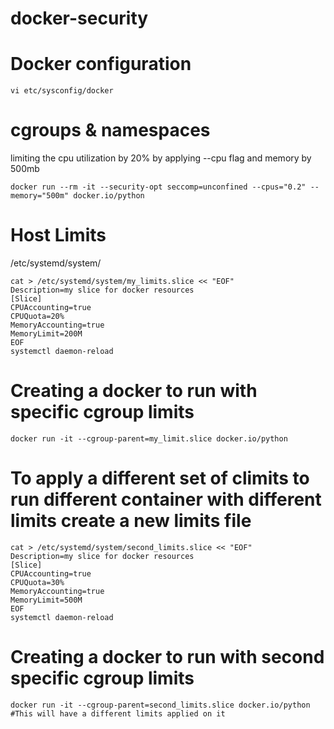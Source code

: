 # docker-security

# Docker configuration 

```
vi etc/sysconfig/docker
```

# cgroups & namespaces 

limiting the cpu utilization by 20% by applying --cpu flag and memory by 500mb

```
docker run --rm -it --security-opt seccomp=unconfined --cpus="0.2" --memory="500m" docker.io/python
```

# Host Limits
/etc/systemd/system/

```
cat > /etc/systemd/system/my_limits.slice << "EOF"
Description=my slice for docker resources
[Slice]
CPUAccounting=true
CPUQuota=20%
MemoryAccounting=true
MemoryLimit=200M
EOF
systemctl daemon-reload
```
# Creating a docker to run with specific cgroup limits 

```
docker run -it --cgroup-parent=my_limit.slice docker.io/python
```
# To apply a different set of climits to run different container with different limits create a new limits file 

```
cat > /etc/systemd/system/second_limits.slice << "EOF"
Description=my slice for docker resources
[Slice]
CPUAccounting=true
CPUQuota=30%
MemoryAccounting=true
MemoryLimit=500M
EOF
systemctl daemon-reload
```
# Creating a docker to run with second specific cgroup limits 

```
docker run -it --cgroup-parent=second_limits.slice docker.io/python   #This will have a different limits applied on it
``` 
